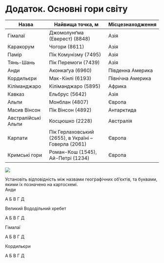 # Додаток. Основнi гори свiту

| Назва | Найвища точка, м | Мiсцезнаходження |
| -- | ---- | -- |
| Гімалаї | Джомолунґма (Еверест) (8848) | Азія |
| Каракорум | Чогори (8611) | Азія |
| Памір | Пік Комунізму (7495) | Азія |
| Тянь-Шань | Пік Перемоги (7439) | Азія |
| Анди | Аконкаґуа (6960) | Південна Америка |
| Кордильєри | Мак-Кінлі (6193) | Північна Америка |
| Кіліманджаро | Кіліманджаро (5895) | Африка |
| Кавказ | Ельбрус (5642) | Азія |
| Альпи | Монблан (4807) | Європа |
| Масив Вінсон | Пік Вінсон (4892) | Антарктида |
| Австралійські Альпи | Косцюшко (2228) | Австралія |
| Карпати | Пік Герлаховський (2655), в Україні – Говерла (2061) | Європа |
 | Кримські гори | Роман-Кош (1545), Ай-Петрі (1234) | Європа |
 
 
<img src=”5.10.jpg”>
<quiz>
<question>
<p>Установіть відповідність між назвами географічних об’єктів, та буквами, якими їх позначено на картосхемі.<br>
Анди</p>
<answer>А</answer>
<answer>Б</answer>
<answer correct>В</answer>
<answer>Г</answer>
<answer>Д</answer>
</question>
<question>
<p>Великий Вододільний хребет</p>
<answer>А</answer>
<answer>Б</answer>
<answer>В</answer>
<answer>Г</answer>
<answer correct>Д</answer>
</question>
<question>
<p>Гімалаї</p>
<answer>А</answer>
<answer>Б</answer>
<answer>В</answer>
<answer correct>Г</answer>
<answer>Д</answer>
</question>
<question>
<p>Кордильєри</p>
<answer correct>А</answer>
<answer>Б</answer>
<answer>В</answer>
<answer>Г</answer>
<answer>Д</answer>
</question>
</quiz>
